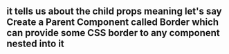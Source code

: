## it tells us about the child props meaning let's say Create a Parent Component called Border which can provide some CSS border to any component nested into it